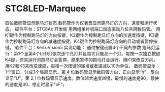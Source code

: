 # STC8LED-Marquee
四位数码管显示跑马灯状态
数码管作为仪表盘显示跑马灯的方向，速度和运行状态。
硬件平台：STC8Ax 开发板
用两组单片机端口动态驱动八位共阴数码管。
用K1键作为控制跑马灯的方向按键，K2键作为控制跑马灯方向的加速度按键，K3键作为控制跑马灯方向的减速度按键，K4键作为控制跑马灯方向的启动或者暂停按键。
软件平台：Keil uVision5
实现功能： 通过按键设置4个不同的参数
跑马灯运行：第1个至第4个LED灯依次逐个亮灯并且每次只能亮一个灯。每按一次独立按键K4键，原来运行的跑马灯会暂停，原来暂停的跑马灯会运行。用K1来改变方向。用K2和K3来改变速度，每按一次按键的递增或者递减以10为单位。
数码管显示：1个窗口，分成3个局部显示。第 4 位数码管显示数码管方向，正向显示“n”，反向显示“U”。第 2,1 位数码管显示速度。数值越大速度越慢，最慢的速度是90，最快的速度是30，停止时显示“oF”。
